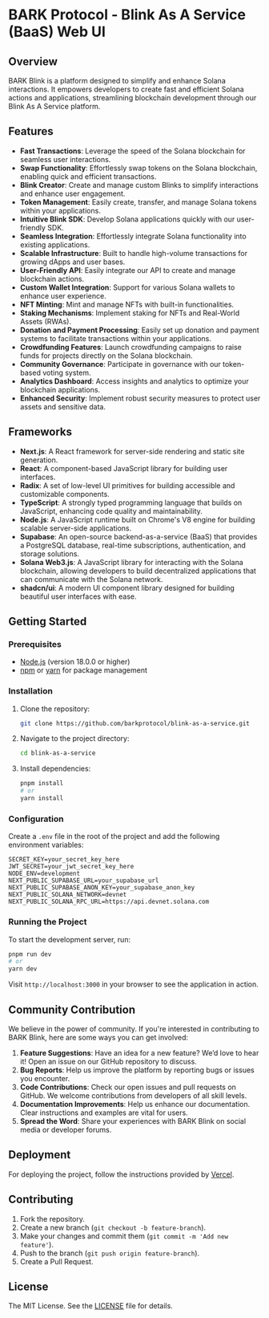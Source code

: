 # BARK Protocol - Blink As A Service (BaaS) Web UI

## Overview

BARK Blink is a platform designed to simplify and enhance Solana interactions. It empowers developers to create fast and efficient Solana actions and applications, streamlining blockchain development through our Blink As A Service platform.

## Features

- **Fast Transactions**: Leverage the speed of the Solana blockchain for seamless user interactions.
- **Swap Functionality**: Effortlessly swap tokens on the Solana blockchain, enabling quick and efficient transactions.
- **Blink Creator**: Create and manage custom Blinks to simplify interactions and enhance user engagement.
- **Token Management**: Easily create, transfer, and manage Solana tokens within your applications.
- **Intuitive Blink SDK**: Develop Solana applications quickly with our user-friendly SDK.
- **Seamless Integration**: Effortlessly integrate Solana functionality into existing applications.
- **Scalable Infrastructure**: Built to handle high-volume transactions for growing dApps and user bases.
- **User-Friendly API**: Easily integrate our API to create and manage blockchain actions.
- **Custom Wallet Integration**: Support for various Solana wallets to enhance user experience.
- **NFT Minting**: Mint and manage NFTs with built-in functionalities.
- **Staking Mechanisms**: Implement staking for NFTs and Real-World Assets (RWAs).
- **Donation and Payment Processing**: Easily set up donation and payment systems to facilitate transactions within your applications.
- **Crowdfunding Features**: Launch crowdfunding campaigns to raise funds for projects directly on the Solana blockchain.
- **Community Governance**: Participate in governance with our token-based voting system.
- **Analytics Dashboard**: Access insights and analytics to optimize your blockchain applications.
- **Enhanced Security**: Implement robust security measures to protect user assets and sensitive data.

## Frameworks

- **Next.js**: A React framework for server-side rendering and static site generation.
- **React**: A component-based JavaScript library for building user interfaces.
- **Radix**: A set of low-level UI primitives for building accessible and customizable components.
- **TypeScript**: A strongly typed programming language that builds on JavaScript, enhancing code quality and maintainability.
- **Node.js**: A JavaScript runtime built on Chrome's V8 engine for building scalable server-side applications.
- **Supabase**: An open-source backend-as-a-service (BaaS) that provides a PostgreSQL database, real-time subscriptions, authentication, and storage solutions.
- **Solana Web3.js**: A JavaScript library for interacting with the Solana blockchain, allowing developers to build decentralized applications that can communicate with the Solana network.
- **shadcn/ui**: A modern UI component library designed for building beautiful user interfaces with ease.

## Getting Started

### Prerequisites

- [Node.js](https://nodejs.org/) (version 18.0.0 or higher)
- [npm](https://www.npmjs.com/) or [yarn](https://yarnpkg.com/) for package management

### Installation

1. Clone the repository:
   ```bash
   git clone https://github.com/barkprotocol/blink-as-a-service.git
   ```

2. Navigate to the project directory:
   ```bash
   cd blink-as-a-service
   ```

3. Install dependencies:
   ```bash
   pnpm install
   # or
   yarn install
   ```

### Configuration

Create a `.env` file in the root of the project and add the following environment variables:

```env
SECRET_KEY=your_secret_key_here
JWT_SECRET=your_jwt_secret_key_here
NODE_ENV=development
NEXT_PUBLIC_SUPABASE_URL=your_supabase_url
NEXT_PUBLIC_SUPABASE_ANON_KEY=your_supabase_anon_key
NEXT_PUBLIC_SOLANA_NETWORK=devnet
NEXT_PUBLIC_SOLANA_RPC_URL=https://api.devnet.solana.com
```

### Running the Project

To start the development server, run:

```bash
pnpm run dev
# or
yarn dev
```

Visit `http://localhost:3000` in your browser to see the application in action.

## Community Contribution

We believe in the power of community. If you're interested in contributing to BARK Blink, here are some ways you can get involved:

1. **Feature Suggestions**: Have an idea for a new feature? We’d love to hear it! Open an issue on our GitHub repository to discuss.
2. **Bug Reports**: Help us improve the platform by reporting bugs or issues you encounter.
3. **Code Contributions**: Check our open issues and pull requests on GitHub. We welcome contributions from developers of all skill levels.
4. **Documentation Improvements**: Help us enhance our documentation. Clear instructions and examples are vital for users.
5. **Spread the Word**: Share your experiences with BARK Blink on social media or developer forums.

## Deployment

For deploying the project, follow the instructions provided by [Vercel](https://vercel.com/docs/deploying).

## Contributing

1. Fork the repository.
2. Create a new branch (`git checkout -b feature-branch`).
3. Make your changes and commit them (`git commit -m 'Add new feature'`).
4. Push to the branch (`git push origin feature-branch`).
5. Create a Pull Request.

## License

The MIT License. See the [LICENSE](LICENSE) file for details.
